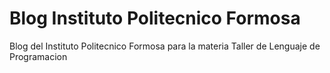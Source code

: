 # Blog Instituto Politecnico Formosa
Blog del Instituto Politecnico Formosa para la materia Taller de Lenguaje de Programacion
